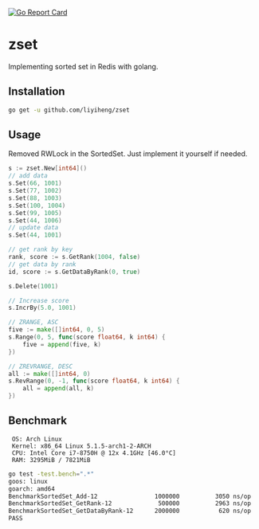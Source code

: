 [![Go Report Card](https://goreportcard.com/badge/github.com/liyiheng/zset)](https://goreportcard.com/report/github.com/liyiheng/zset)
# zset
Implementing sorted set in Redis with golang.

## Installation
```bash
go get -u github.com/liyiheng/zset
```

## Usage
Removed RWLock in the SortedSet. 
Just implement it yourself if needed.
```go
s := zset.New[int64]()
// add data
s.Set(66, 1001)
s.Set(77, 1002)
s.Set(88, 1003)
s.Set(100, 1004)
s.Set(99, 1005)
s.Set(44, 1006)
// update data
s.Set(44, 1001)

// get rank by key
rank, score := s.GetRank(1004, false)
// get data by rank
id, score := s.GetDataByRank(0, true)

s.Delete(1001)

// Increase score
s.IncrBy(5.0, 1001)

// ZRANGE, ASC
five := make([]int64, 0, 5)
s.Range(0, 5, func(score float64, k int64) {
	five = append(five, k)
})

// ZREVRANGE, DESC
all := make([]int64, 0)
s.RevRange(0, -1, func(score float64, k int64) {
	all = append(all, k)
})


```

## Benchmark

```text
 OS: Arch Linux 
 Kernel: x86_64 Linux 5.1.5-arch1-2-ARCH
 CPU: Intel Core i7-8750H @ 12x 4.1GHz [46.0°C]
 RAM: 3295MiB / 7821MiB
```

```bash
go test -test.bench=".*"
goos: linux
goarch: amd64
BenchmarkSortedSet_Add-12              	 1000000	      3050 ns/op
BenchmarkSortedSet_GetRank-12          	  500000	      2963 ns/op
BenchmarkSortedSet_GetDataByRank-12    	 2000000	       620 ns/op
PASS
```
